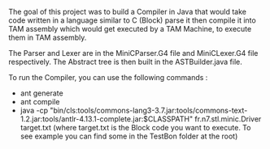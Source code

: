 The goal of this project was to build a Compiler in Java that would take code written in a language similar to C (Block) parse it then compile it into TAM assembly which would get executed by a TAM Machine, to execute them in TAM assembly. 

The Parser and Lexer are in the MiniCParser.G4 file and MiniCLexer.G4 file respectively. The Abstract tree is then built in the ASTBuilder.java file. 

To run the Compiler, you can use the following commands : 
- ant generate
- ant compile
- java -cp "bin/cls:tools/commons-lang3-3.7.jar:tools/commons-text-1.2.jar:tools/antlr-4.13.1-complete.jar:$CLASSPATH" fr.n7.stl.minic.Driver target.txt (where target.txt is the Block code you want to execute. To see example you can find some in the TestBon folder at the root)

